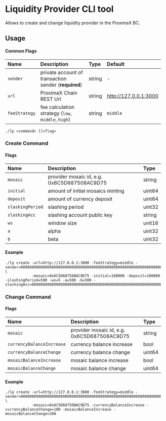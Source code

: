# Liquidity Provider CLI tool

Allows to create and change liquidity provider in the ProximaX BC.

## Usage

#### Common Flags

| Name          | Description                                          | Type   | Default               |
|:--------------|:-----------------------------------------------------|:-------|:----------------------|
| `sender`      | private account of transaction sender (**required**) | string | -                     |
| `url`         | ProximaX Chain REST Url                              | string | http://127.0.0.1:3000 |
| `feeStrategy` | fee calculation strategy (`low`, `middle`, `high`)   | string | `middle`              |

```shell
./lp <command> []<flag>
```

### Create Command

#### Flags

| Name             | Description                                         | Type   |
|:-----------------|:----------------------------------------------------|:-------|
| `mosaic`         | provider mosaic id, e.g. 0x6C5D687508AC9D75         | string |
| `initial`        | amount of initial mosaics minting                   | uint64 |
| `deposit`        | amount of currency deposit                          | uint64 |
| `slashingPeriod` | slashing period                                     | uint32 |
| `slashingAcc`    | slashing account public key                         | string |
| `ws`             | window size                                         | unit16 |
| `a`              | alpha                                               | uint32 |
| `b`              | beta                                                | uint32 |

#### Example

```shell
./lp create -url=http://127.0.0.1:3000 -feeStrategy=middle -sender=0000000000000000000000000000000000000000000000000000000000000000 \
            -mosaic=0x6C5D687508AC9D75 -initial=100000 -deposit=100000 -slashingPeriod=500 -ws=5 -a=500 -b=500 -slashingAcc=0000000000000000000000000000000000000000000000000000000000000000
```

### Change Command

#### Flags

| Name                      | Description                                 | Type   |
|:--------------------------|:--------------------------------------------|:-------|
| `mosaic`                  | provider mosaic id, e.g. 0x6C5D687508AC9D75 | string |
| `currencyBalanceIncrease` | currency balance increase                   | bool   |
| `currencyBalanceChange`   | currency balance change                     | uint64 |
| `mosaicBalanceIncrease`   | mosaic balance increase                     | bool   |
| `mosaicBalanceChange`     | mosaic balance change                       | uint64 |

#### Example

```shell
./lp create -url=http://127.0.0.1:3000 -feeStrategy=middle -sender=0000000000000000000000000000000000000000000000000000000000000000 \
            -mosaic=0x6C5D687508AC9D75 -currencyBalanceIncrease -currencyBalanceChange=100 -mosaicBalanceIncrease -mosaicBalanceChange=200
```
